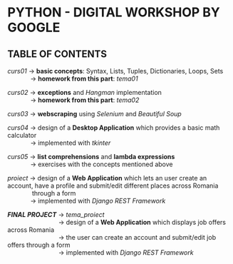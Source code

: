 # PYTHON - DIGITAL WORKSHOP BY GOOGLE 

## TABLE OF CONTENTS
 _curs01_ -> **basic concepts**: Syntax, Lists, Tuples, Dictionaries, Loops, Sets\
          $~~~~~~~~~~~~~$-> **homework from this part**: _tema01_ 

_curs02_ -> **exceptions** and _Hangman_ implementation \
 $~~~~~~~~~~~~~$-> **homework from this part**: _tema02_ 

_curs03_ -> **webscraping** using _Selenium_ and _Beautiful Soup_

_curs04_ -> design of a **Desktop Application** which provides a basic math calculator\
$~~~~~~~~~~~~~$-> implemented with _tkinter_

_curs05_ -> **list comprehensions** and **lambda expressions**\
$~~~~~~~~~~~~~$-> exercises with the concepts mentioned above

_proiect_ -> design of a **Web Application** which lets an user create an account, have a profile and submit/edit different places across Romania\
$~~~~~~~~~~~~~$ through a form  \
$~~~~~~~~~~~~~$-> implemented with _Django REST Framework_

**_FINAL PROJECT_** -> _tema_proiect_ \
$~~~~~~~~~~~~~~~~~~~~~~~~~~~~$ ->  design of a **Web Application** which displays job offers across Romania \
$~~~~~~~~~~~~~~~~~~~~~~~~~~~~$ -> the user can create an account and submit/edit job offers through a form \
$~~~~~~~~~~~~~~~~~~~~~~~~~~~~$ -> implemented with _Django REST Framework_
